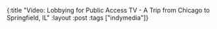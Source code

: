 {:title "Video: Lobbying for Public Access TV - A Trip from Chicago to Springfield, IL"
:layout :post
:tags  ["indymedia"]}

<object width="425" height="344"><param name="movie" value="http://www.youtube.com/v/zBTeb9F_T_8&hl=en&fs=1"></param><param name="allowFullScreen" value="true"></param><param name="allowscriptaccess" value="always"></param><embed src="http://www.youtube.com/v/zBTeb9F_T_8&hl=en&fs=1" type="application/x-shockwave-flash" allowscriptaccess="always" allowfullscreen="true" width="425" height="344"></embed></object>